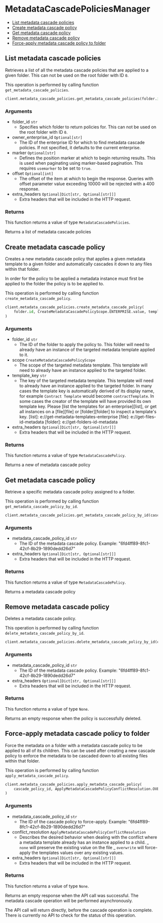 # MetadataCascadePoliciesManager

- [List metadata cascade policies](#list-metadata-cascade-policies)
- [Create metadata cascade policy](#create-metadata-cascade-policy)
- [Get metadata cascade policy](#get-metadata-cascade-policy)
- [Remove metadata cascade policy](#remove-metadata-cascade-policy)
- [Force-apply metadata cascade policy to folder](#force-apply-metadata-cascade-policy-to-folder)

## List metadata cascade policies

Retrieves a list of all the metadata cascade policies
that are applied to a given folder. This can not be used on the root
folder with ID `0`.

This operation is performed by calling function `get_metadata_cascade_policies`.

```python
client.metadata_cascade_policies.get_metadata_cascade_policies(folder.id)
```

### Arguments

- folder_id `str`
  - Specifies which folder to return policies for. This can not be used on the root folder with ID `0`.
- owner_enterprise_id `Optional[str]`
  - The ID of the enterprise ID for which to find metadata cascade policies. If not specified, it defaults to the current enterprise.
- marker `Optional[str]`
  - Defines the position marker at which to begin returning results. This is used when paginating using marker-based pagination. This requires `usemarker` to be set to `true`.
- offset `Optional[int]`
  - The offset of the item at which to begin the response. Queries with offset parameter value exceeding 10000 will be rejected with a 400 response.
- extra_headers `Optional[Dict[str, Optional[str]]]`
  - Extra headers that will be included in the HTTP request.

### Returns

This function returns a value of type `MetadataCascadePolicies`.

Returns a list of metadata cascade policies

## Create metadata cascade policy

Creates a new metadata cascade policy that applies a given
metadata template to a given folder and automatically
cascades it down to any files within that folder.

In order for the policy to be applied a metadata instance must first
be applied to the folder the policy is to be applied to.

This operation is performed by calling function `create_metadata_cascade_policy`.

```python
client.metadata_cascade_policies.create_metadata_cascade_policy(
    folder.id, CreateMetadataCascadePolicyScope.ENTERPRISE.value, template_key
)
```

### Arguments

- folder_id `str`
  - The ID of the folder to apply the policy to. This folder will need to already have an instance of the targeted metadata template applied to it.
- scope `CreateMetadataCascadePolicyScope`
  - The scope of the targeted metadata template. This template will need to already have an instance applied to the targeted folder.
- template_key `str`
  - The key of the targeted metadata template. This template will need to already have an instance applied to the targeted folder. In many cases the template key is automatically derived of its display name, for example `Contract Template` would become `contractTemplate`. In some cases the creator of the template will have provided its own template key. Please [list the templates for an enterprise][list], or get all instances on a [file][file] or [folder][folder] to inspect a template's key. [list]: e://get-metadata-templates-enterprise [file]: e://get-files-id-metadata [folder]: e://get-folders-id-metadata
- extra_headers `Optional[Dict[str, Optional[str]]]`
  - Extra headers that will be included in the HTTP request.

### Returns

This function returns a value of type `MetadataCascadePolicy`.

Returns a new of metadata cascade policy

## Get metadata cascade policy

Retrieve a specific metadata cascade policy assigned to a folder.

This operation is performed by calling function `get_metadata_cascade_policy_by_id`.

```python
client.metadata_cascade_policies.get_metadata_cascade_policy_by_id(cascade_policy_id)
```

### Arguments

- metadata_cascade_policy_id `str`
  - The ID of the metadata cascade policy. Example: "6fd4ff89-8fc1-42cf-8b29-1890dedd26d7"
- extra_headers `Optional[Dict[str, Optional[str]]]`
  - Extra headers that will be included in the HTTP request.

### Returns

This function returns a value of type `MetadataCascadePolicy`.

Returns a metadata cascade policy

## Remove metadata cascade policy

Deletes a metadata cascade policy.

This operation is performed by calling function `delete_metadata_cascade_policy_by_id`.

```python
client.metadata_cascade_policies.delete_metadata_cascade_policy_by_id(cascade_policy_id)
```

### Arguments

- metadata_cascade_policy_id `str`
  - The ID of the metadata cascade policy. Example: "6fd4ff89-8fc1-42cf-8b29-1890dedd26d7"
- extra_headers `Optional[Dict[str, Optional[str]]]`
  - Extra headers that will be included in the HTTP request.

### Returns

This function returns a value of type `None`.

Returns an empty response when the policy
is successfully deleted.

## Force-apply metadata cascade policy to folder

Force the metadata on a folder with a metadata cascade policy to be applied to
all of its children. This can be used after creating a new cascade policy to
enforce the metadata to be cascaded down to all existing files within that
folder.

This operation is performed by calling function `apply_metadata_cascade_policy`.

```python
client.metadata_cascade_policies.apply_metadata_cascade_policy(
    cascade_policy_id, ApplyMetadataCascadePolicyConflictResolution.OVERWRITE.value
)
```

### Arguments

- metadata_cascade_policy_id `str`
  - The ID of the cascade policy to force-apply. Example: "6fd4ff89-8fc1-42cf-8b29-1890dedd26d7"
- conflict_resolution `ApplyMetadataCascadePolicyConflictResolution`
  - Describes the desired behavior when dealing with the conflict where a metadata template already has an instance applied to a child. _ `none` will preserve the existing value on the file _ `overwrite` will force-apply the templates values over any existing values.
- extra_headers `Optional[Dict[str, Optional[str]]]`
  - Extra headers that will be included in the HTTP request.

### Returns

This function returns a value of type `None`.

Returns an empty response when the API call was successful. The metadata
cascade operation will be performed asynchronously.

The API call will return directly, before the cascade operation
is complete. There is currently no API to check for the status of this
operation.
